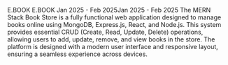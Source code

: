 
E.BOOK
E.BOOK
Jan 2025 - Feb 2025Jan 2025 - Feb 2025
The MERN Stack Book Store is a fully functional web application designed to manage books online using MongoDB, Express.js, React, and Node.js. This system provides essential CRUD (Create, Read, Update, Delete) operations, allowing users to add, update, remove, and view books in the store. The platform is designed with a modern user interface and responsive layout, ensuring a seamless experience across devices.
